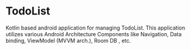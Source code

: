 # TodoList
Kotlin based android application for managing TodoList. This application utilizes various Android Architecture Components like Navigation, Data binding,  ViewModel (MVVM arch.), Room DB , etc.
